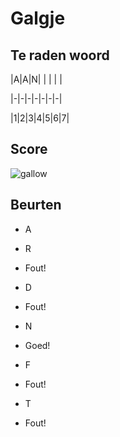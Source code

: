 # Galgje

## Te raden woord

|A|A|N| | | | |

|-|-|-|-|-|-|-|

|1|2|3|4|5|6|7|

## Score
![gallow](./images/5.png)

## Beurten

* A 

* R  
* Fout!

* D  
* Fout!

* N  
* Goed!

* F 
* Fout!

* T  
* Fout!